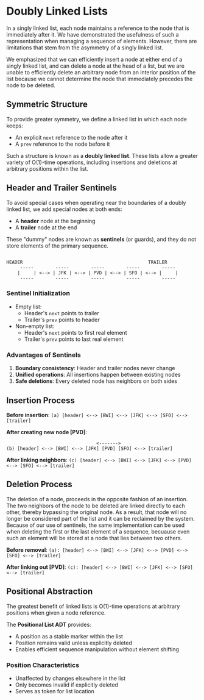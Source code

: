 # Doubly Linked Lists

In a singly linked list, each node maintains a reference to the node that is immediately after it. We have demonstrated the usefulness of such a representation when managing a sequence of elements. 
However, there are limitations that stem from the asymmetry of a singly linked list. 

We emphasized that we can efficiently insert a node at either end of a singly linked list, and can delete a node at the head of a list, 
but we are unable to efficiently delete an arbitrary node from an interior position of the list because we cannot determine the node that immediately precedes the node to be deleted.

## Symmetric Structure

To provide greater symmetry, we define a linked list in which each node keeps:
- An explicit `next` reference to the node after it
- A `prev` reference to the node before it

Such a structure is known as a **doubly linked list**. These lists allow a greater variety of O(1)-time operations, including insertions and deletions at arbitrary positions within the list.

## Header and Trailer Sentinels

To avoid special cases when operating near the boundaries of a doubly linked list, we add special nodes at both ends:
- A **header** node at the beginning
- A **trailer** node at the end

These "dummy" nodes are known as **sentinels** (or guards), and they do not store elements of the primary sequence.

```

HEADER                                              TRAILER
     -----        -----        -----        -----        -----
    |     | <--> | JFK | <--> | PVD | <--> | SFO | <--> |     |
     -----        -----        -----        -----        -----

```

### Sentinel Initialization
- Empty list: 
  - Header's `next` points to trailer
  - Trailer's `prev` points to header
- Non-empty list:
  - Header's `next` points to first real element
  - Trailer's `prev` points to last real element

### Advantages of Sentinels
1. **Boundary consistency**: Header and trailer nodes never change
2. **Unified operations**: All insertions happen between existing nodes
3. **Safe deletions**: Every deleted node has neighbors on both sides

## Insertion Process

**Before insertion**:
`(a) [header] <--> [BWI] <--> [JFK] <--> [SFO] <--> [trailer]`

**After creating new node [PVD]**:

```
                                 <------->
(b) [header] <--> [BWI] <--> [JFK] [PVD] [SFO] <--> [trailer]
```
  
**After linking neighbors**:
`(c) [header] <--> [BWI] <--> [JFK] <--> [PVD] <--> [SFO] <--> [trailer]`

## Deletion Process
The deletion of a node, proceeds in the opposite fashion of an insertion. The two neighbors of the node to be
deleted are linked directly to each other, thereby bypassing the original node. As a result, that node will no
longer be considered part of the list and it can be reclaimed by the system. Because of our use of sentinels,
the same implementation can be used when deleting the first or the last element of a sequence, becuause even
such an element will be stored at a node that lies between two others.

**Before removal**:
`(a): [header] <--> [BWI] <--> [JFK] <--> [PVD] <--> [SFO] <--> [trailer]`

**After linking out [PVD]**:
`(c): [header] <--> [BWI] <--> [JFK] <--> [SFO] <--> [trailer]`

## Positional Abstraction

The greatest benefit of linked lists is O(1)-time operations at arbitrary positions when given a node reference. 

The **Positional List ADT** provides:
- A position as a stable marker within the list
- Position remains valid unless explicitly deleted
- Enables efficient sequence manipulation without element shifting

### Position Characteristics
- Unaffected by changes elsewhere in the list
- Only becomes invalid if explicitly deleted
- Serves as token for list location
